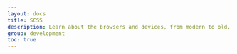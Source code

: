 ```yaml
---
layout: docs
title: SCSS
description: Learn about the browsers and devices, from modern to old, that are supported by Bootstrap, including known quirks and bugs for each.
group: development
toc: true
---
```


